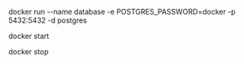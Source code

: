 docker run --name database -e POSTGRES_PASSWORD=docker -p 5432:5432 -d postgres

docker start

docker stop
